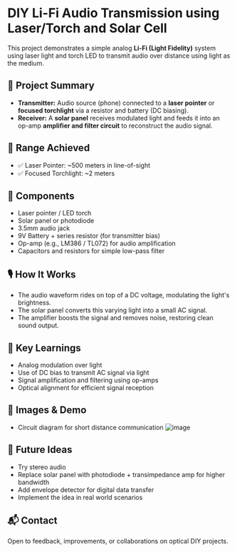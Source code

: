 # DIY Li-Fi Audio Transmission using Laser/Torch and Solar Cell

This project demonstrates a simple analog **Li-Fi (Light Fidelity)** system using laser light and torch LED to transmit audio over distance using light as the medium.

## 📡 Project Summary

- **Transmitter:** Audio source (phone) connected to a **laser pointer** or **focused torchlight** via a resistor and battery (DC biasing).
- **Receiver:** A **solar panel** receives modulated light and feeds it into an op-amp **amplifier and filter circuit** to reconstruct the audio signal.

## 📏 Range Achieved
- ✅ Laser Pointer: ~500 meters in line-of-sight
- ✅ Focused Torchlight: ~2 meters

## 🔧 Components
- Laser pointer / LED torch
- Solar panel or photodiode
- 3.5mm audio jack
- 9V Battery + series resistor (for transmitter bias)
- Op-amp (e.g., LM386 / TL072) for audio amplification
- Capacitors and resistors for simple low-pass filter

## 🎙️ How It Works
- The audio waveform rides on top of a DC voltage, modulating the light's brightness.
- The solar panel converts this varying light into a small AC signal.
- The amplifier boosts the signal and removes noise, restoring clean sound output.

## 🎯 Key Learnings
- Analog modulation over light
- Use of DC bias to transmit AC signal via light
- Signal amplification and filtering using op-amps
- Optical alignment for efficient signal reception

## 📸 Images & Demo
- Circuit diagram for short distance communication
  ![image](https://github.com/user-attachments/assets/5ee4ca9b-9d19-42af-bd29-10c7b13fd9b4)


## 🔄 Future Ideas
- Try stereo audio
- Replace solar panel with photodiode + transimpedance amp for higher bandwidth
- Add envelope detector for digital data transfer
- Implement the idea in real world scenarios

## 📬 Contact
Open to feedback, improvements, or collaborations on optical DIY projects.
